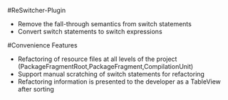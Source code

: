 
#ReSwitcher-Plugin

* Remove the fall-through semantics from switch statements
* Convert switch statements to switch expressions

#Convenience Features

* Refactoring of resource files at all levels of the project (PackageFragmentRoot,PackageFragment,CompilationUnit)
* Support manual scratching of switch statements for refactoring
* Refactoring information is presented to the developer as a TableView after sorting
